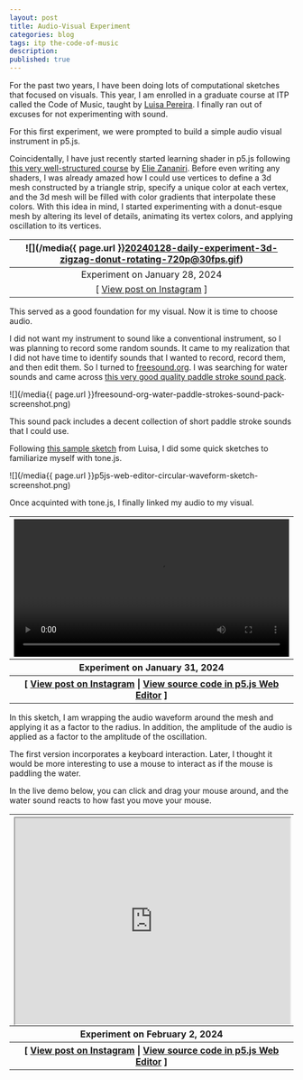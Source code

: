 ```yaml
---
layout: post
title: Audio-Visual Experiment
categories: blog
tags: itp the-code-of-music
description: 
published: true
---
```


For the past two years, I have been doing lots of computational sketches that focused on visuals. This year, I am enrolled in a graduate course at ITP called the Code of Music, taught by [Luisa Pereira](https://www.luisapereira.net). I finally ran out of excuses for not experimenting with sound.

For this first experiment, we were prompted to build a simple audio visual instrument in p5.js.

Coincidentally, I have just recently started learning shader in p5.js following [this very well-structured course](https://shadertime.betamovement.net) by [Elie Zananiri](https://betamovement.net/about/). Before even writing any shaders, I was already amazed how I could use vertices to define a 3d mesh constructed by a triangle strip, specify a unique color at each vertex, and the 3d mesh will be filled with color gradients that interpolate these colors. With this idea in mind, I started experimenting with a donut-esque mesh by altering its level of details, animating its vertex colors, and applying oscillation to its vertices.

![](/media{{ page.url }}20240128-daily-experiment-3d-zigzag-donut-rotating-720p@30fps.gif) |
:---: |
Experiment on January 28, 2024 |
[ [View post on Instagram](https://www.instagram.com/p/C2pSE1JONX2/) ] |

This served as a good foundation for my visual. Now it is time to choose audio.

I did not want my instrument to sound like a conventional instrument, so I was planning to record some random sounds. It came to my realization that I did not have time to identify sounds that I wanted to record, record them, and then edit them. So I turned to [freesound.org](https://freesound.org). I was searching for water sounds and came across [this very good quality paddle stroke sound pack](https://freesound.org/people/EpicWizard/packs/17730/).

![](/media{{ page.url }}freesound-org-water-paddle-strokes-sound-pack-screenshot.png)

This sound pack includes a decent collection of short paddle stroke sounds that I could use.

Following [this sample sketch](https://editor.p5js.org/luisa/sketches/9Gqsaazs2) from Luisa, I did some quick sketches to familiarize myself with tone.js.

![](/media{{ page.url }}p5js-web-editor-circular-waveform-sketch-screenshot.png)

Once acquinted with tone.js, I finally linked my audio to my visual.

<table style="width: 100%;">
  <thead><tr><th>
    <video controls width="100%" preload="auto" loop>
      <source src="/media/{{ page.url }}20240131-daily-experiment-3d-donut-sound-visualization-1080p@60fps.mp4" type='video/mp4'>
    </video>
  </th></tr></thead>
  <tbody>
  <tr><th>
    Experiment on January 31, 2024
  </th></tr>
  <tr><th>
    [ <a href="https://www.instagram.com/p/C2y9Onbu5nV/">View post on Instagram</a> | <a href="https://editor.p5js.org/jackbdu/sketches/YIyVY4NZw">View source code in p5.js Web Editor</a> ]
  </th></tr>
  </tbody>
</table>

In this sketch, I am wrapping the audio waveform around the mesh and applying it as a factor to the radius. In addition, the amplitude of the audio is applied as a factor to the amplitude of the oscillation.

The first version incorporates a keyboard interaction. Later, I thought it would be more interesting to use a mouse to interact as if the mouse is paddling the water.

In the live demo below, you can click and drag your mouse around, and the water sound reacts to how fast you move your mouse.

<table style="width: 100%;">
  <thead><tr><th>
    <div style="width: 100%; padding-top: 75%; position: relative;">
      <iframe style="position: absolute; width: 100%; height: 100%; left: 0; top: 0;" src="https://editor.p5js.org/jackbdu/full/u6KVNRbiv"></iframe>
    </div>
  </th></tr></thead>
  <tbody>
  <tr><th>
    Experiment on February 2, 2024
  </th></tr>
  <tr><th>
    [ <a href="https://www.instagram.com/p/C224c1vJTG4/">View post on Instagram</a> | <a href="https://editor.p5js.org/jackbdu/sketches/u6KVNRbiv">View source code in p5.js Web Editor</a> ]
  </th></tr>
  </tbody>
</table>

